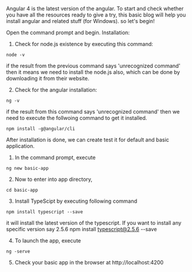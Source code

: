 Angular 4 is the latest version of the angular. To start and check whether you have all the resources ready to give a try, this basic blog will help you install angular and related stuff (for Windows). so let's begin!


Open the command prompt and begin.
Installation: 
1. Check for  node.js existence by executing this command:
```
node -v 
```
if the result from the previous command says 'unrecognized command' then it means we need to install the node.js also, which can be done by downloading it from their website. 

2. Check for the angular installation:
```
ng -v
```
if the result from this command says 'unrecognized command' then we need to execute the follwoing command to get it installed. 
```
npm install -g@angular/cli
```
After installation is done, we can create test it for default and basic application.

1. In the command prompt, execute
```
ng new basic-app
```

2. Now to enter into app directory, 
```
cd basic-app
```

3. Install TypeScipt by executing following command
```
npm install typescript --save
```
it will install the latest version of the typescript. If you want to install any specific version say 2.5.6
npm install typescript@2.5.6 --save

4. To launch the app, execute
```
ng -serve
```
5. Check your basic app in the browser at http://localhost:4200
